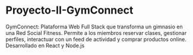 # Proyecto-II-GymConnect
GymConnect: Plataforma Web Full Stack que transforma un gimnasio en una Red Social Fitness. Permite a los miembros reservar clases, gestionar perfiles, interactuar con un feed de actividad y comprar productos online. Desarrollado en React y Node.js
